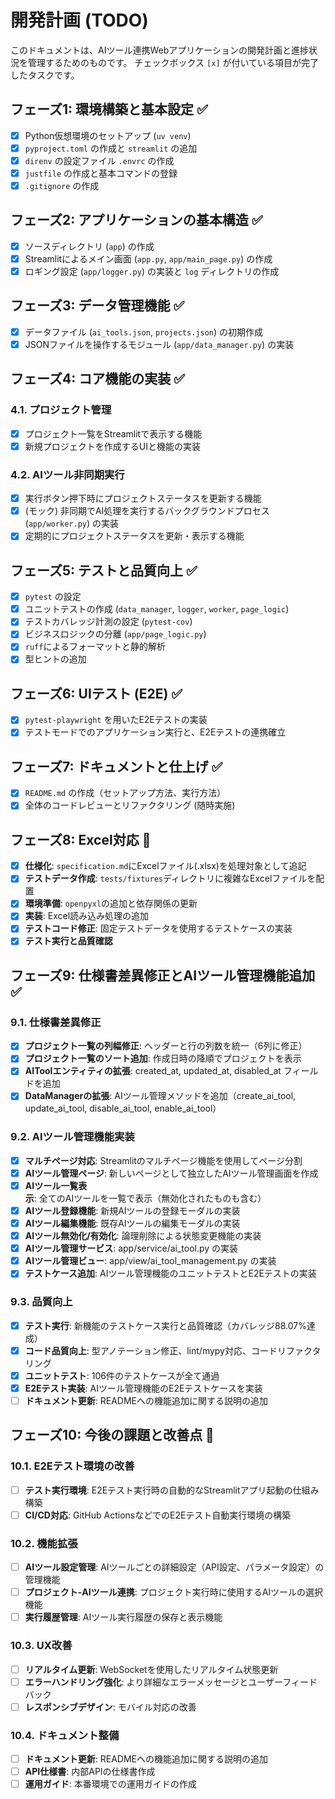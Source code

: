 # 開発計画 (TODO)

このドキュメントは、AIツール連携Webアプリケーションの開発計画と進捗状況を管理するためのものです。
チェックボックス `[x]` が付いている項目が完了したタスクです。

## フェーズ1: 環境構築と基本設定 ✅

- [x] Python仮想環境のセットアップ (`uv venv`)
- [x] `pyproject.toml` の作成と `streamlit` の追加
- [x] `direnv` の設定ファイル `.envrc` の作成
- [x] `justfile` の作成と基本コマンドの登録
- [x] `.gitignore` の作成

## フェーズ2: アプリケーションの基本構造 ✅

- [x] ソースディレクトリ (`app`) の作成
- [x] Streamlitによるメイン画面 (`app.py`, `app/main_page.py`) の作成
- [x] ロギング設定 (`app/logger.py`) の実装と `log` ディレクトリの作成

## フェーズ3: データ管理機能 ✅

- [x] データファイル (`ai_tools.json`, `projects.json`) の初期作成
- [x] JSONファイルを操作するモジュール (`app/data_manager.py`) の実装

## フェーズ4: コア機能の実装 ✅

### 4.1. プロジェクト管理

- [x] プロジェクト一覧をStreamlitで表示する機能
- [x] 新規プロジェクトを作成するUIと機能の実装

### 4.2. AIツール非同期実行

- [x] 実行ボタン押下時にプロジェクトステータスを更新する機能
- [x] (モック) 非同期でAI処理を実行するバックグラウンドプロセス (`app/worker.py`) の実装
- [x] 定期的にプロジェクトステータスを更新・表示する機能

## フェーズ5: テストと品質向上 ✅

- [x] `pytest` の設定
- [x] ユニットテストの作成 (`data_manager`, `logger`, `worker`, `page_logic`)
- [x] テストカバレッジ計測の設定 (`pytest-cov`)
- [x] ビジネスロジックの分離 (`app/page_logic.py`)
- [x] `ruff`によるフォーマットと静的解析
- [x] 型ヒントの追加

## フェーズ6: UIテスト (E2E) ✅

- [x] `pytest-playwright` を用いたE2Eテストの実装
- [x] テストモードでのアプリケーション実行と、E2Eテストの連携確立

## フェーズ7: ドキュメントと仕上げ ✅

- [x] `README.md` の作成（セットアップ方法、実行方法）
- [x] 全体のコードレビューとリファクタリング (随時実施)

## フェーズ8: Excel対応 🚧

- [x] **仕様化**: `specification.md`にExcelファイル(.xlsx)を処理対象として追記
- [x] **テストデータ作成**: `tests/fixtures`ディレクトリに複雑なExcelファイルを配置
- [x] **環境準備**: `openpyxl`の追加と依存関係の更新
- [x] **実装**: Excel読み込み処理の追加
- [x] **テストコード修正**: 固定テストデータを使用するテストケースの実装
- [x] **テスト実行と品質確認**

## フェーズ9: 仕様書差異修正とAIツール管理機能追加 ✅

### 9.1. 仕様書差異修正

- [x] **プロジェクト一覧の列幅修正**: ヘッダーと行の列数を統一（6列に修正）
- [x] **プロジェクト一覧のソート追加**: 作成日時の降順でプロジェクトを表示
- [x] **AIToolエンティティの拡張**: created_at, updated_at, disabled_at フィールドを追加
- [x] **DataManagerの拡張**: AIツール管理メソッドを追加（create_ai_tool, update_ai_tool, disable_ai_tool, enable_ai_tool）

### 9.2. AIツール管理機能実装

- [x] **マルチページ対応**: Streamlitのマルチページ機能を使用してページ分割
- [x] **AIツール管理ページ**: 新しいページとして独立したAIツール管理画面を作成
- [x] **AIツール一覧表示**: 全てのAIツールを一覧で表示（無効化されたものも含む）
- [x] **AIツール登録機能**: 新規AIツールの登録モーダルの実装
- [x] **AIツール編集機能**: 既存AIツールの編集モーダルの実装
- [x] **AIツール無効化/有効化**: 論理削除による状態変更機能の実装
- [x] **AIツール管理サービス**: app/service/ai_tool.py の実装
- [x] **AIツール管理ビュー**: app/view/ai_tool_management.py の実装
- [x] **テストケース追加**: AIツール管理機能のユニットテストとE2Eテストの実装

### 9.3. 品質向上

- [x] **テスト実行**: 新機能のテストケース実行と品質確認（カバレッジ88.07%達成）
- [x] **コード品質向上**: 型アノテーション修正、lint/mypy対応、コードリファクタリング
- [x] **ユニットテスト**: 106件のテストケースが全て通過
- [x] **E2Eテスト実装**: AIツール管理機能のE2Eテストケースを実装
- [ ] **ドキュメント更新**: READMEへの機能追加に関する説明の追加

## フェーズ10: 今後の課題と改善点 🚧

### 10.1. E2Eテスト環境の改善

- [ ] **テスト実行環境**: E2Eテスト実行時の自動的なStreamlitアプリ起動の仕組み構築
- [ ] **CI/CD対応**: GitHub ActionsなどでのE2Eテスト自動実行環境の構築

### 10.2. 機能拡張

- [ ] **AIツール設定管理**: AIツールごとの詳細設定（API設定、パラメータ設定）の管理機能
- [ ] **プロジェクト-AIツール連携**: プロジェクト実行時に使用するAIツールの選択機能
- [ ] **実行履歴管理**: AIツール実行履歴の保存と表示機能

### 10.3. UX改善

- [ ] **リアルタイム更新**: WebSocketを使用したリアルタイム状態更新
- [ ] **エラーハンドリング強化**: より詳細なエラーメッセージとユーザーフィードバック
- [ ] **レスポンシブデザイン**: モバイル対応の改善

### 10.4. ドキュメント整備

- [ ] **ドキュメント更新**: READMEへの機能追加に関する説明の追加
- [ ] **API仕様書**: 内部APIの仕様書作成
- [ ] **運用ガイド**: 本番環境での運用ガイドの作成
